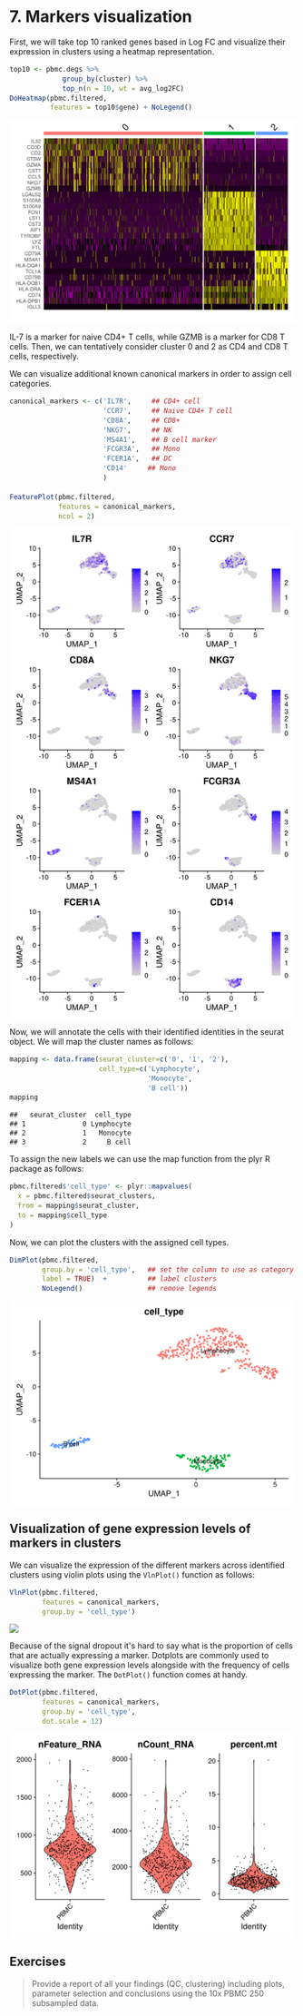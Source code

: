 # 7. Markers visualization


First, we will take top 10 ranked genes based in Log FC and visualize their
expression in clusters using a heatmap representation.



```r
top10 <- pbmc.degs %>% 
             group_by(cluster) %>% 
             top_n(n = 10, wt = avg_log2FC)
DoHeatmap(pbmc.filtered, 
          features = top10$gene) + NoLegend()
```

<img src="./figure-html/heatmap-1.png" style="display: block; margin: auto;" />

IL-7 is a marker for naive CD4+ T cells, while GZMB is a marker for CD8 T cells.
Then, we can tentatively consider cluster 0 and 2 as CD4 and CD8 T cells,
respectively. 

We can visualize additional known canonical markers in order to assign cell
categories. 


```r
canonical_markers <- c('IL7R',     ## CD4+ cell
                       'CCR7',     ## Naive CD4+ T cell
                       'CD8A',     ## CD8+
                       'NKG7',     ## NK
                       'MS4A1',    ## B cell marker
                       'FCGR3A',   ## Mono
                       'FCER1A',   ## DC
                       'CD14'     ## Mono
                       )

FeaturePlot(pbmc.filtered, 
            features = canonical_markers,
            ncol = 2)
```

<img src="./figure-html/umap_markers_vis-1.png" style="display: block; margin: auto;" />

Now, we will annotate the cells with their identified identities in the seurat 
object. We will map the cluster names as follows:



```r
mapping <- data.frame(seurat_cluster=c('0', '1', '2'),
                      cell_type=c('Lymphocyte', 
                                  'Monocyte', 
                                  'B cell'))
mapping
```

```
##   seurat_cluster  cell_type
## 1              0 Lymphocyte
## 2              1   Monocyte
## 3              2     B cell
```

To assign the new labels we can use the map function from the plyr R package
as follows:



```r
pbmc.filtered$'cell_type' <- plyr::mapvalues(
  x = pbmc.filtered$seurat_clusters,
  from = mapping$seurat_cluster,
  to = mapping$cell_type
)
```


Now, we can plot the clusters with the assigned cell types.



```r
DimPlot(pbmc.filtered, 
        group.by = 'cell_type',   ## set the column to use as category
        label = TRUE)  +          ## label clusters
        NoLegend()                ## remove legends
```

<img src="./figure-html/cell_types-1.png" style="display: block; margin: auto;" />


## Visualization of gene expression levels of markers in clusters

We can visualize the expression of the different markers across identified clusters
using violin plots using the `VlnPlot()` function as follows:


```r
VlnPlot(pbmc.filtered, 
        features = canonical_markers,
        group.by = 'cell_type')
```

<img src="./figure-html/unnamed-chunk-1-1.png" style="display: block; margin: auto;" />


Because of the signal dropout it's hard to say what is the proportion of cells that are actually
expressing a marker. Dotplots are commonly used to visualize both gene expression levels alongside 
with the frequency of cells expressing the marker. The `DotPlot()` function comes at handy.



```r
DotPlot(pbmc.filtered, 
        features = canonical_markers, 
        group.by = 'cell_type', 
        dot.scale = 12)
```

<img src="./figure-html/unnamed-chunk-2-1.png" style="display: block; margin: auto;" />


## Exercises

> Provide a report of all your findings (QC, clustering) including plots, parameter selection
and conclusions using the 10x PBMC 250 subsampled data.


